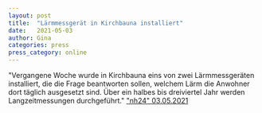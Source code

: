 ```yaml
---
layout: post
title:  "Lärmmessgerät in Kirchbauna installiert"
date:   2021-05-03
author: Gina
categories: press
press_category: online
---
```

"Vergangene Woche wurde in Kirchbauna eins von zwei Lärmmessgeräten installiert, die die Frage beantworten sollen, welchem Lärm die Anwohner dort täglich ausgesetzt sind. Über ein halbes bis dreiviertel Jahr werden Langzeitmessungen durchgeführt."
<a href="https://nh24.de/2021/05/03/laermmessgeraet-in-kirchbauna-installiert/" target="_blank">"nh24" 03.05.2021</a>
